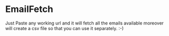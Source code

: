# EmailFetch
Just Paste any working url and it will fetch all the emails available moreover will create a csv file so that you can use it separately. :-)
